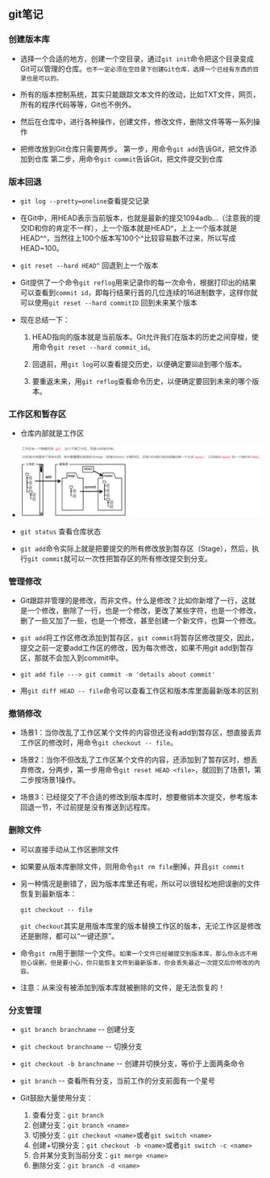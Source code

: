## git笔记

### 创建版本库
* 选择一个合适的地方，创建一个空目录，通过`git init`命令把这个目录变成Git可以管理的仓库。`也不一定必须在空目录下创建Git仓库，选择一个已经有东西的目录也是可以的。`

* 所有的版本控制系统，其实只能跟踪文本文件的改动，比如TXT文件，网页，所有的程序代码等等，Git也不例外。

* 然后在仓库中，进行各种操作，创建文件，修改文件，删除文件等等一系列操作

* 把修改放到Git仓库只需要两步。
第一步，用命令`git add`告诉Git，把文件添加到仓库
第二步，用命令`git commit`告诉Git，把文件提交到仓库

### 版本回退

* `git log --pretty=oneline`查看提交记录

* 在Git中，用HEAD表示当前版本，也就是最新的提交1094adb...（注意我的提交ID和你的肯定不一样），上一个版本就是HEAD^，上上一个版本就是HEAD^^，当然往上100个版本写100个^比较容易数不过来，所以写成HEAD~100。

* `git reset --hard HEAD^` 回退到上一个版本

* Git提供了一个命令`git reflog`用来记录你的每一次命令，根据打印出的结果可以查看到`commit id`，即每行结果行首的几位连续的16进制数字，这样你就可以使用`git reset --hard commitID` 回到未来某个版本

* 现在总结一下：
  1. HEAD指向的版本就是当前版本。Git允许我们在版本的历史之间穿梭，使用命令`git reset --hard commit_id`。

  2. 回退前，用`git log`可以查看提交历史，以便确定要`回退`到哪个版本。

  3. 要重返未来，用`git reflog`查看命令历史，以便确定要回到未来的哪个版本。

### 工作区和暂存区

* 仓库内部就是工作区

* ![stage](stage.png)

* `git status` 查看仓库状态

* `git add`命令实际上就是把要提交的所有修改放到暂存区（Stage），然后，执行`git commit`就可以一次性把暂存区的所有修改提交到分支。


### 管理修改
* Git跟踪并管理的是修改，而非文件。什么是修改？比如你新增了一行，这就是一个修改，删除了一行，也是一个修改，更改了某些字符，也是一个修改，删了一些又加了一些，也是一个修改，甚至创建一个新文件，也算一个修改。

* `git add`将工作区修改添加到暂存区，`git commit`将暂存区修改提交，因此，提交之前一定要add工作区的修改，因为每次修改，如果不用git add到暂存区，那就不会加入到commit中。

* `git add file ---> git commit -m 'details about commit'`

* 用`git diff HEAD -- file`命令可以查看工作区和版本库里面最新版本的区别

### 撤销修改
* 场景1：当你改乱了工作区某个文件的内容但还没有add到暂存区，想直接丢弃工作区的修改时，用命令`git checkout -- file`。

* 场景2：当你不但改乱了工作区某个文件的内容，还添加到了暂存区时，想丢弃修改，分两步，第一步用命令`git reset HEAD <file>`，就回到了场景1，第二步按场景1操作。

* 场景3：已经提交了不合适的修改到版本库时，想要撤销本次提交，参考版本回退一节，不过前提是没有推送到远程库。

### 删除文件

* 可以直接手动从工作区删除文件

* 如果要从版本库删除文件，则用命令`git rm file`删掉，并且`git commit`

* 另一种情况是删错了，因为版本库里还有呢，所以可以很轻松地把误删的文件恢复到最新版本：
  ```
  git checkout -- file
  ```
  `git checkout`其实是用版本库里的版本替换工作区的版本，无论工作区是修改还是删除，都可以“一键还原”。

* 命令`git rm`用于删除一个文件。`如果一个文件已经被提交到版本库，那么你永远不用担心误删，但是要小心，你只能恢复文件到最新版本，你会丢失最近一次提交后你修改的内容。`

* 注意：从来没有被添加到版本库就被删除的文件，是无法恢复的！

### 分支管理

* `git branch branchname` -- 创建分支
* `git checkout branchname` -- 切换分支
* `git checkout -b branchname` -- 创建并切换分支，等价于上面两条命令
* `git branch` -- 查看所有分支，当前工作的分支前面有一个星号

* Git鼓励大量使用分支：
  1. 查看分支：`git branch`
  2. 创建分支：`git branch <name>`
  3. 切换分支：`git checkout <name>`或者`git switch <name>`
  4. 创建+切换分支：`git checkout -b <name>`或者`git switch -c <name>`
  5. 合并某分支到当前分支：`git merge <name>`
  6. 删除分支：`git branch -d <name>`
